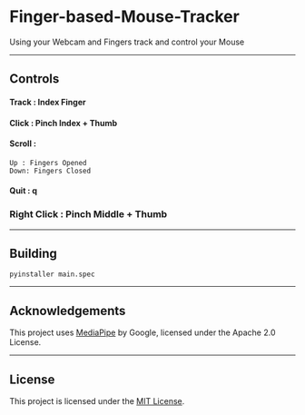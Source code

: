 # Finger-based-Mouse-Tracker

Using your Webcam and Fingers track and control your Mouse 

---
## Controls
#### **Track** : Index Finger
#### **Click** : Pinch Index + Thumb 
#### **Scroll** : 
    Up : Fingers Opened
    Down: Fingers Closed
#### **Quit** : q
### **Right Click** : Pinch Middle + Thumb

---
## Building
```shell
pyinstaller main.spec
```

---
## Acknowledgements

This project uses [MediaPipe](https://github.com/google/mediapipe) by Google, licensed under the Apache 2.0 License.
 

---
## License
This project is licensed under the [MIT License](LICENSE).


